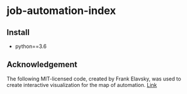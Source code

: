 # job-automation-index

## Install
- python==3.6

## Acknowledgement
The following MIT-licensed code, created by Frank Elavsky, was used to create interactive visualization for the map of automation. [Link](https://github.com/nuitrcs/kellogg_insight_city_automation)